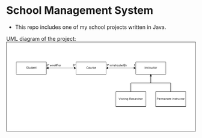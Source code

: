 # School Management System
* This repo includes one of my school projects written in Java.

UML diagram of the project: 
![](schoolmanagementsystemdrawio.png)